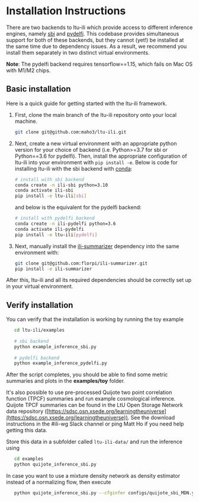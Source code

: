 # Installation Instructions

There are two backends to ltu-ili which provide access to different inference engines, namely [sbi](https://github.com/mackelab/sbi) and [pydelfi](https://github.com/justinalsing/pydelfi). This codebase provides simultaneous support for both of these backends, but they cannot (yet!) be installed at the same time due to dependency issues. As a result, we recommend you install them separately in two distinct virtual environments.

**Note**: The pydelfi backend requires tensorflow==1.15, which fails on Mac OS with M1/M2 chips.

## Basic installation

Here is a quick guide for getting started with the ltu-ili framework.

1. First, clone the main branch of the ltu-ili repository onto your local machine.
    ```bash
    git clone git@github.com:maho3/ltu-ili.git
    ```
2. Next, create a new virtual environment with an appropriate python version for your choice of backend (i.e. Python>=3.7 for sbi or Python==3.6 for pydelfi). Then, install the appropriate configuration of ltu-ili into your environment with `pip install -e`. Below is code for installing ltu-ili with the sbi backend with [conda](https://docs.anaconda.com/):
    ```bash
    # install with sbi backend
    conda create -n ili-sbi python=3.10
    conda activate ili-sbi
    pip install -e ltu-ili[sbi]
    ```
    and below is the equivalent for the pydelfi backend:
    ```bash
    # install with pydelfi backend
    conda create -n ili-pydelfi python=3.6
    conda activate ili-pydelfi
    pip install -e ltu-ili[pydelfi]
    ```

3. Next, manually install the [ili-summarizer](https://github.com/florpi/ili-summarizer) dependency into the same environment with:
    ```bash
    git clone git@github.com:florpi/ili-summarizer.git
    pip install -e ili-summarizer
    ```
After this, ltu-ili and all its required dependencies should be correctly set up in your virtual environment.
## Verify installation

You can verify that the installation is working by running the toy example
```bash
   cd ltu-ili/examples
   
   # sbi backend
   python example_inference_sbi.py
   
   # pydelfi backend 
   python example_inference_pydelfi.py
```
After the script completes, you should be able to find some metric summaries and plots in the **examples/toy** folder.

It's also possible to use pre-processed Quijote two point correlation function (TPCF) summaries and run example cosmological inference. Quijote TPCF summaries can be found in the LtU Open Storage Network data repository ([https://sdsc.osn.xsede.org/learningtheuniverse](https://sdsc.osn.xsede.org/learningtheuniverse)). See the download instructions in the #ili-wg Slack channel or ping Matt Ho if you need help getting this data. 

Store this data in a subfolder called `ltu-ili-data/` and run the inference using
```bash
   cd examples
   python quijote_inference_sbi.py 
```
In case you want to use a mixture density network as density estimator instead of a normalizing flow, then execute
```bash
   python quijote_inference_sbi.py --cfginfer configs/quijote_sbi_MDN.yaml
```
